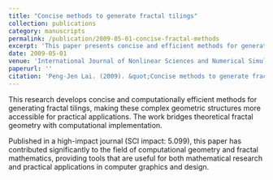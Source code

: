 ```yaml
---
title: "Concise methods to generate fractal tilings"
collection: publications
category: manuscripts
permalink: /publication/2009-05-01-concise-fractal-methods
excerpt: 'This paper presents concise and efficient methods for generating fractal tilings with practical applications.'
date: 2009-05-01
venue: 'International Journal of Nonlinear Sciences and Numerical Simulation'
paperurl: ''
citation: 'Peng-Jen Lai. (2009). &quot;Concise methods to generate fractal tilings.&quot; <i>International Journal of Nonlinear Sciences and Numerical Simulation</i>. No. 10(5), Pages 585-594.'
---
```


This research develops concise and computationally efficient methods for generating fractal tilings, making these complex geometric structures more accessible for practical applications. The work bridges theoretical fractal geometry with computational implementation.

Published in a high-impact journal (SCI impact: 5.099), this paper has contributed significantly to the field of computational geometry and fractal mathematics, providing tools that are useful for both mathematical research and practical applications in computer graphics and design.
